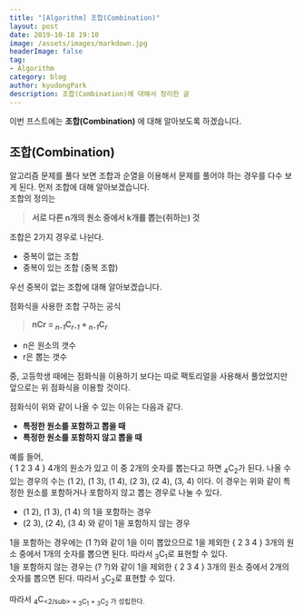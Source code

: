```yaml
---
title: "[Algorithm] 조합(Combination)"
layout: post
date: 2019-10-18 19:10
image: /assets/images/markdown.jpg
headerImage: false
tag:
- Algorithm
category: blog
author: kyudongPark
description: 조합(Combination)에 대해서 정리한 글
---
```


이번 프스트에는 **조합(Combination)** 에 대해 알아보도록 하겠습니다. 

## 조합(Combination) 

알고리즘 문제를 풀다 보면 조합과 순열을 이용해서 문제를 풀어야 하는 경우를 다수 보게 된다. 먼저 조합에 대해 알아보겠습니다.  
조합의 정의는  
> **서로 다른 n개의 원소 중에서 k개를 뽑는(취하는) 것**

조합은 2가지 경우로 나뉜다.
* 중복이 없는 조합
* 중복이 있는 조합 (중복 조합)

우선 중복이 없는 조합에 대해 알아보겠습니다. 

점화식을 사용한 조합 구하는 공식
> **nCr = <em><sub>n-1</sub></em>C<em><sub>r-1</sub></em> + <em><sub>n-1</sub></em>C<em><sub>r</sub></em>**

* n은 원소의 갯수
* r은 뽑는 갯수

중, 고등학생 때에는 점화식을 이용하기 보다는 따로 팩토리얼을 사용해서 풀었었지만 앞으로는 위 점화식을 이용할 것이다.  

점화식이 위와 같이 나올 수 있는 이유는 다음과 같다. 

* **특정한 원소를 포함하고 뽑을 때**
* **특정한 원소를 포함하지 않고 뽑을 때**

예를 들어,  
{ 1 2 3 4 } 4개의 원소가 있고 이 중 2개의 숫자를 뽑는다고 하면 <sub>4</sub>C<sub>2</sub>가 된다. 나올 수 있는 경우의 수는 (1 2), (1 3), (1 4), (2 3), (2 4), (3, 4) 이다. 이 경우는 위와 같이 특정한 원소를 포함하거나 포함하지 않고 뽑는 경우로 나눌 수 있다.  
* (1 2), (1 3), (1 4) 의 1을 포함하는 경우
* (2 3), (2 4), (3 4) 와 같이 1을 포함하지 않는 경우
    
1을 포함하는 경우에는 (1 ?)와 같이 1을 이미 뽑았으므로 1을 제외한 { 2 3 4 } 3개의 원소 중에서 1개의 숫자를 뽑으면 된다. 따라서 <sub>3</sub>C<sub>1</sub>로 표현할 수 있다.  
1을 포함하지 않는 경우는 (? ?)와 같이 1을 제외한 { 2 3 4 } 3개의 원소 중에서 2개의 숫자를 뽑으면 된다. 따라서 
<sub>3</sub>C<sub>2</sub>로 표현할 수 있다. 

따라서 <sub>4</sub>C<sub><2/sub> = <sub>3</sub>C<sub>1</sub> + <sub>3</sub>C<sub>2</sub> 가 성립한다. 
    
    



